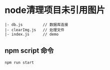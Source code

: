 # node清理项目未引用图片

```
|- db.js         // 数据库连接
|- clearImg.js   // 处理文件
|- index.js      // demo
```

## npm script 命令

``` bash
npm run start
```
